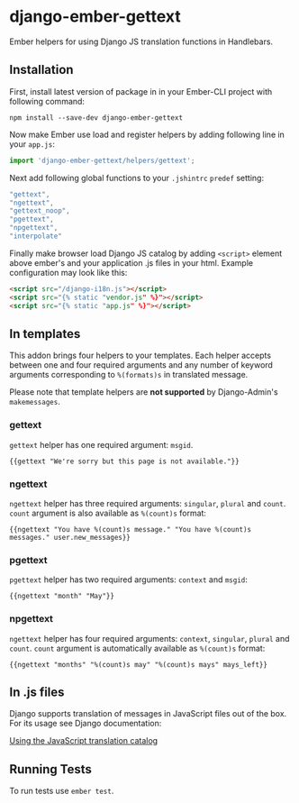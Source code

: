 # django-ember-gettext

Ember helpers for using Django JS translation functions in Handlebars.

## Installation

First, install latest version of package in in your Ember-CLI project with following command:

```console
npm install --save-dev django-ember-gettext
```

Now make Ember use load and register helpers by adding following line in your `app.js`:

```javascript
import 'django-ember-gettext/helpers/gettext';
```

Next add following global functions to your `.jshintrc` `predef` setting:

```javascript
"gettext",
"ngettext",
"gettext_noop",
"pgettext",
"npgettext",
"interpolate"
```

Finally make browser load Django JS catalog by adding `<script>` element above ember's and your application .js files in your html. Example configuration may look like this:

```html
<script src="/django-i18n.js"></script>
<script src="{% static "vendor.js" %}"></script>
<script src="{% static "app.js" %}"></script>
```

## In templates

This addon brings four helpers to your templates. Each helper accepts between one and four required arguments and any number of keyword arguments corresponding to `%(formats)s` in translated message.

Please note that template helpers are **not supported** by Django-Admin's `makemessages`.

### gettext

`gettext` helper has one required argument: `msgid`.

```
{{gettext "We're sorry but this page is not available."}}
```

### ngettext

`ngettext` helper has three required arguments: `singular`, `plural` and `count`. `count` argument is also available as `%(count)s` format:

```
{{ngettext "You have %(count)s message." "You have %(count)s messages." user.new_messages}}
```

### pgettext

`pgettext` helper has two required arguments: `context` and `msgid`:

```
{{ngettext "month" "May"}}
```

### npgettext

`ngettext` helper has four required arguments: `context`, `singular`, `plural` and `count`. `count` argument is automatically available as `%(count)s` format:

```
{{ngettext "months" "%(count)s may" "%(count)s mays" mays_left}}
```

## In .js files

Django supports translation of messages in JavaScript files out of the box. For its usage see Django documentation:

[Using the JavaScript translation catalog](https://docs.djangoproject.com/en/1.7/topics/i18n/translation/#using-the-javascript-translation-catalog)

## Running Tests

To run tests use `ember test`.
